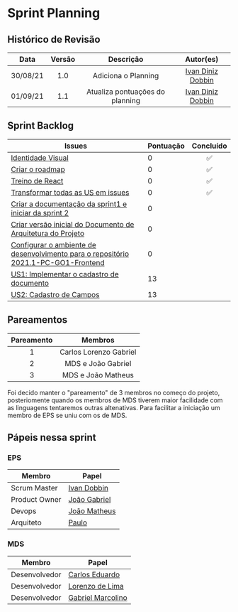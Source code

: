 # Sprint Planning 

## Histórico de Revisão
| Data | Versão | Descrição | Autor(es)|
|:----:|:------:|:---------:|:--------:|
| 30/08/21 | 1.0 | Adiciona o Planning | [Ivan Diniz Dobbin](https://github.com/darmsDD)|
| 01/09/21 | 1.1 | Atualiza pontuações do planning| [Ivan Diniz Dobbin](https://github.com/darmsDD)|


## Sprint Backlog
Issues | Pontuação | Concluído
------------ | -------------- | :--------:
[Identidade Visual](https://github.com/fga-eps-mds/2021.1-PC-GO1/issues/14) | 0 | :white_check_mark: 
[Criar o roadmap](https://github.com/fga-eps-mds/2021.1-PC-GO1/issues/17) | 0 | :white_check_mark: 
[Treino de React](https://github.com/fga-eps-mds/2021.1-PC-GO1/issues/15) | 0 | :white_check_mark: 
[Transformar todas as US em issues](https://github.com/fga-eps-mds/2021.1-PC-GO1/issues/21) | 0  |:white_check_mark:
[Criar a documentação da sprint1 e iniciar da sprint 2](https://github.com/fga-eps-mds/2021.1-PC-GO1/issues/24) | 0 | 
[Criar versão inicial do Documento de Arquitetura do Projeto](https://github.com/fga-eps-mds/2021.1-PC-GO1/issues/23) | 0 |  
[Configurar o ambiente de desenvolvimento para o repositório 2021.1-PC-GO1-Frontend](https://github.com/fga-eps-mds/2021.1-pc-go1/issues/16) | 0 | 
[US1: Implementar o cadastro de documento](https://github.com/fga-eps-mds/2021.1-pc-go1/issues/16) | 13 | 
[US2: Cadastro de Campos](https://github.com/fga-eps-mds/2021.1-pc-go1/issues/16) | 13 | 
 


## Pareamentos

| Pareamento | Membros
|:--------: | :-------:
| 1 | Carlos Lorenzo Gabriel
| 2 | MDS e João Gabriel
| 3 | MDS e João Matheus

Foi decido manter o "pareamento" de 3 membros no começo do projeto, posteriomente quando os membros de MDS tiverem maior facilidade com as linguagens tentaremos outras altenativas. Para facilitar a iniciação um membro de EPS se uniu com os de MDS.



## Pápeis nessa sprint

### EPS
Membro| Papel
------------ | --------------
Scrum Master | [Ivan Dobbin](https://github.com/darmsDD)
Product Owner| [João Gabriel](https://github.com/bielrossi15)
Devops | [João Matheus](https://github.com/J-Matheus)
Arquiteto | [Paulo](https://github.com/PauloVitorRocha)

### MDS
Membro| Papel
------------ | --------------
Desenvolvedor | [Carlos Eduardo](https://github.com/CaduRoriz)
Desenvolvedor | [Lorenzo de Lima](https://github.com/lorenzo7377)
Desenvolvedor | [Gabriel Marcolino](https://github.com/GabrielMR360)